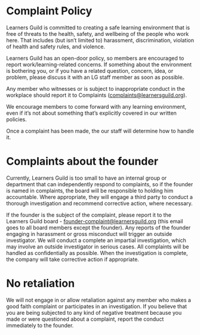 # Complaint Policy

Learners Guild is committed to creating a safe learning environment that is free of threats to the health, safety, and wellbeing of the people who work here. That includes (but isn’t limited to) harassment, discrimination, violation of health and safety rules, and violence.

Learners Guild has an open-door policy, so members are encouraged to report work/learning-related concerns. If something about the environment is bothering you, or if you have a related question, concern, idea, or problem, please discuss it with an LG staff member as soon as possible.

Any member who witnesses or is subject to inappropriate conduct in the workplace should report it to Complaints (complaints@learnersguild.org).

We encourage members to come forward with any learning environment, even if it’s not about something that’s explicitly covered in our written policies.

Once a complaint has been made, the our staff will determine how to handle it.

# Complaints about the founder

Currently, Learners Guild is too small to have an internal group or department  that can independently respond to complaints, so if the founder is named in complaints, the board will be responsible to holding him accountable.  Where appropriate, they will engage a third party to conduct a thorough investigation and recommend corrective action, where necessary.

If the founder is the subject of the complaint, please report it to the Learners Guild board - founder-complaint@learnersguild.org (this email goes to all board members except the founder). Any reports of the founder engaging in harassment or gross misconduct will trigger an outside investigator. We will conduct a complete an impartial investigation, which may involve an outside investigator in serious cases. All complaints will be handled as confidentially as possible. When the investigation is complete, the company will take corrective action if appropriate.

# No retaliation

We will not engage in or allow retaliation against any member who makes a good faith complaint or participates in an investigation. If you believe that you are being subjected to any kind of negative treatment because you made or were questioned about a complaint, report the conduct immediately to the founder.
